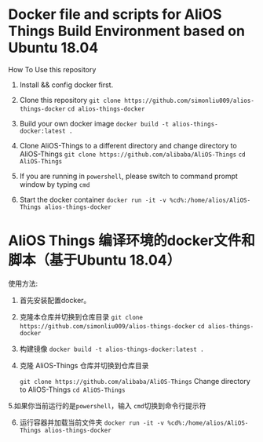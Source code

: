 # Docker file and scripts for AliOS Things Build Environment based on Ubuntu 18.04

How To Use this repository

1. Install && config docker first.

2. Clone this repository
	`git clone https://github.com/simonliu009/alios-things-docker` 
	`cd alios-things-docker`

3. Build your own docker image `docker build -t alios-things-docker:latest .`

4. Clone AliOS-Things to a different directory and change directory to AliOS-Things
	`git clone https://github.com/alibaba/AliOS-Things`
	`cd AliOS-Things`

5. If you are running in `powershell`, please switch to command prompt window by typing `cmd`

6. Start the docker container 
        `docker run -it -v %cd%:/home/alios/AliOS-Things alios-things-docker`

		
# AliOS Things 编译环境的docker文件和脚本（基于Ubuntu 18.04）

使用方法:

1. 首先安装配置docker。

2. 克隆本仓库并切换到仓库目录
	`git clone https://github.com/simonliu009/alios-things-docker` 
	`cd alios-things-docker`

3. 构建镜像
   `docker build -t alios-things-docker:latest .`

4.  克隆 AliOS-Things 仓库并切换到仓库目录
     
	`git clone https://github.com/alibaba/AliOS-Things`
     Change directory to AliOS-Things
	`cd AliOS-Things`

5.如果你当前运行的是`powershell`，输入 `cmd`切换到命令行提示符

6. 运行容器并加载当前文件夹 
        `docker run -it -v %cd%:/home/alios/AliOS-Things alios-things-docker`
